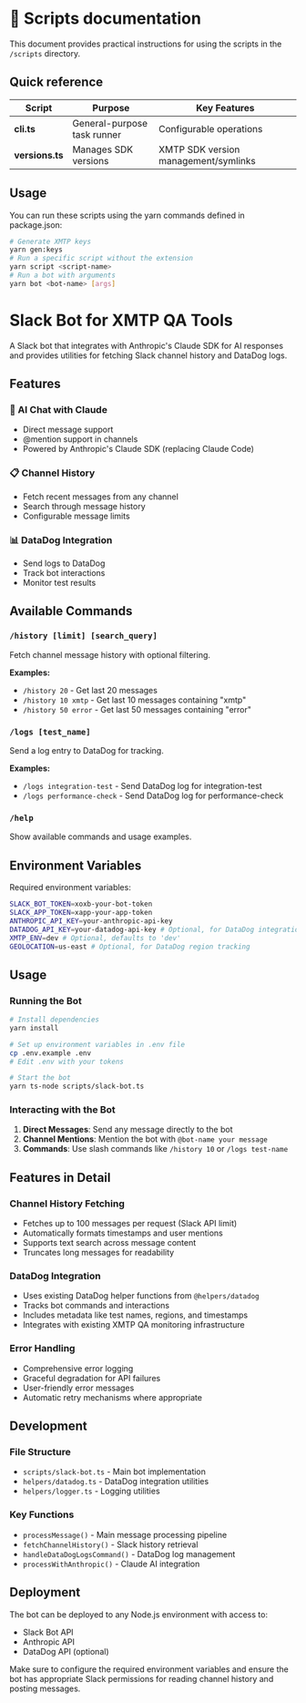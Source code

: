 # 📜 Scripts documentation

This document provides practical instructions for using the scripts in the `/scripts` directory.

## Quick reference

| Script          | Purpose                     | Key Features                         |
| --------------- | --------------------------- | ------------------------------------ |
| **cli.ts**      | General-purpose task runner | Configurable operations              |
| **versions.ts** | Manages SDK versions        | XMTP SDK version management/symlinks |

## Usage

You can run these scripts using the yarn commands defined in package.json:

```bash
# Generate XMTP keys
yarn gen:keys
# Run a specific script without the extension
yarn script <script-name>
# Run a bot with arguments
yarn bot <bot-name> [args]
```

# Slack Bot for XMTP QA Tools

A Slack bot that integrates with Anthropic's Claude SDK for AI responses and provides utilities for fetching Slack channel history and DataDog logs.

## Features

### 🤖 AI Chat with Claude

- Direct message support
- @mention support in channels
- Powered by Anthropic's Claude SDK (replacing Claude Code)

### 📋 Channel History

- Fetch recent messages from any channel
- Search through message history
- Configurable message limits

### 📊 DataDog Integration

- Send logs to DataDog
- Track bot interactions
- Monitor test results

## Available Commands

### `/history [limit] [search_query]`

Fetch channel message history with optional filtering.

**Examples:**

- `/history 20` - Get last 20 messages
- `/history 10 xmtp` - Get last 10 messages containing "xmtp"
- `/history 50 error` - Get last 50 messages containing "error"

### `/logs [test_name]`

Send a log entry to DataDog for tracking.

**Examples:**

- `/logs integration-test` - Send DataDog log for integration-test
- `/logs performance-check` - Send DataDog log for performance-check

### `/help`

Show available commands and usage examples.

## Environment Variables

Required environment variables:

```bash
SLACK_BOT_TOKEN=xoxb-your-bot-token
SLACK_APP_TOKEN=xapp-your-app-token
ANTHROPIC_API_KEY=your-anthropic-api-key
DATADOG_API_KEY=your-datadog-api-key # Optional, for DataDog integration
XMTP_ENV=dev # Optional, defaults to 'dev'
GEOLOCATION=us-east # Optional, for DataDog region tracking
```

## Usage

### Running the Bot

```bash
# Install dependencies
yarn install

# Set up environment variables in .env file
cp .env.example .env
# Edit .env with your tokens

# Start the bot
yarn ts-node scripts/slack-bot.ts
```

### Interacting with the Bot

1. **Direct Messages**: Send any message directly to the bot
2. **Channel Mentions**: Mention the bot with `@bot-name your message`
3. **Commands**: Use slash commands like `/history 10` or `/logs test-name`

## Features in Detail

### Channel History Fetching

- Fetches up to 100 messages per request (Slack API limit)
- Automatically formats timestamps and user mentions
- Supports text search across message content
- Truncates long messages for readability

### DataDog Integration

- Uses existing DataDog helper functions from `@helpers/datadog`
- Tracks bot commands and interactions
- Includes metadata like test names, regions, and timestamps
- Integrates with existing XMTP QA monitoring infrastructure

### Error Handling

- Comprehensive error logging
- Graceful degradation for API failures
- User-friendly error messages
- Automatic retry mechanisms where appropriate

## Development

### File Structure

- `scripts/slack-bot.ts` - Main bot implementation
- `helpers/datadog.ts` - DataDog integration utilities
- `helpers/logger.ts` - Logging utilities

### Key Functions

- `processMessage()` - Main message processing pipeline
- `fetchChannelHistory()` - Slack history retrieval
- `handleDataDogLogsCommand()` - DataDog log management
- `processWithAnthropic()` - Claude AI integration

## Deployment

The bot can be deployed to any Node.js environment with access to:

- Slack Bot API
- Anthropic API
- DataDog API (optional)

Make sure to configure the required environment variables and ensure the bot has appropriate Slack permissions for reading channel history and posting messages.
